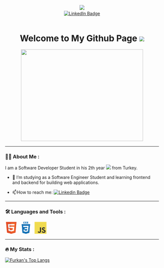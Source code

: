 <div id="header" align="center">
    <img src="https://media.giphy.com/media/v1.Y2lkPTc5MGI3NjExbGplMWg3em4xOHJrdzh3d2t2dGUwaGRjenVmMnVqdGpzaTc0eGs0byZlcD12MV9pbnRlcm5hbF9naWZfYnlfaWQmY3Q9Zw/du3J3cXyzhj75IOgvA/giphy.gif"
        width="100" />
    <div id="badges">
        <a href="https://www.linkedin.com/in/furkankaradenizz/">
            <img src="https://img.shields.io/badge/LinkedIn-blue?style=for-the-badge&logo=linkedin&logoColor=white"
                alt="LinkedIn Badge" />
        </a>
        <!--<a href="your-youtube-URL">
            <img src="https://img.shields.io/badge/YouTube-red?style=for-the-badge&logo=youtube&logoColor=white" alt="Youtube Badge"/>
          </a>
          <a href="your-twitter-URL">
            <img src="https://img.shields.io/badge/Twitter-blue?style=for-the-badge&logo=twitter&logoColor=white" alt="Twitter Badge"/>
          </a>
            -->
    </div>
    <img src="https://komarev.com/ghpvc/?username=Suqbs&style=flat-square&color=blue" alt="" />
    <h1>
        Welcome to My Github Page
        <img src="https://media.giphy.com/media/hvRJCLFzcasrR4ia7z/giphy.gif" width="30px" />
    </h1>
</div>
<div align="center">
    <img src="https://media.giphy.com/media/v1.Y2lkPTc5MGI3NjExNmttMGtkeWZjcndiY3c0M3I0czJtbTFmb2s5aTQ4OXBpanp0NTBnZyZlcD12MV9pbnRlcm5hbF9naWZfYnlfaWQmY3Q9Zw/MeJgB3yMMwIaHmKD4z/giphy.gif"
        width="400" height="300" />
</div>

---

### :man_technologist: About Me :

I am a Software Developer Student in his 2th year <img src="https://media.giphy.com/media/WUlplcMpOCEmTGBtBW/giphy.gif"
    width="30"> from Turkey.

- :telescope: I’m studying as a Software Engineer Student and learning frontend and backend for building web
applications.

- :mailbox:How to reach me: [![Linkedin
Badge](https://img.shields.io/badge/LinkedIn-0077B5?style=for-the-badge&logo=linkedin&logoColor=white)](https://www.linkedin.com/in/furkankaradenizz/)

---

### :hammer_and_wrench: Languages and Tools :

<div>
    <img src="https://github.com/devicons/devicon/blob/master/icons/html5/html5-original.svg" title="HTML5" alt="HTML"
        width="40" height="40" />&nbsp;
    <img src="https://github.com/devicons/devicon/blob/master/icons/css3/css3-plain-wordmark.svg" title="CSS3" alt="CSS"
        width="40" height="40" />&nbsp;
    <img src="https://github.com/devicons/devicon/blob/master/icons/javascript/javascript-original.svg"
        title="JavaScript" alt="JavaScript" width="40" height="40" />&nbsp;
</div>

---

### :fire: My Stats :

[![Furkan's Top Langs](https://github-readme-stats.vercel.app/api/top-langs/?username=Suqbs&layout=compact&theme=vision-friendly-dark)](https://github.com/anuraghazra/github-readme-stats)
